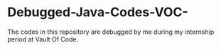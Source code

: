 # Debugged-Java-Codes-VOC-
The codes in this repository are debugged by me during my internship period at Vault Of Code.
